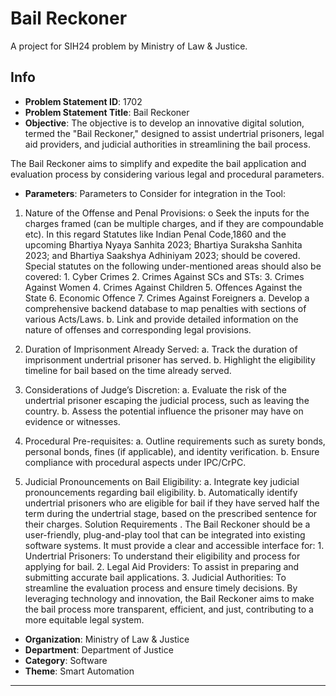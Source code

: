 # Bail Reckoner

A project for SIH24 problem by Ministry of Law & Justice.

## Info

- **Problem Statement ID**: 1702
- **Problem Statement Title**: Bail Reckoner
- **Objective**: The objective is to develop an innovative digital solution, termed the "Bail Reckoner," designed to assist undertrial prisoners, legal aid providers, and judicial authorities in streamlining the bail process.

The Bail Reckoner aims to simplify and expedite the bail application and evaluation process by considering various legal and procedural parameters.

- **Parameters**: Parameters to Consider for integration in the Tool:

1. Nature of the Offense and Penal Provisions: o Seek the inputs for the charges framed (can be multiple charges, and if they are compoundable etc). In this regard Statutes like Indian Penal Code,1860 and the upcoming Bhartiya Nyaya Sanhita 2023; Bhartiya Suraksha Sanhita 2023; and Bhartiya Saakshya Adhiniyam 2023; should be covered. Special statutes on the following under-mentioned areas should also be covered: 1. Cyber Crimes 2. Crimes Against SCs and STs: 3. Crimes Against Women 4. Crimes Against Children 5. Offences Against the State 6. Economic Offence 7. Crimes Against Foreigners a. Develop a comprehensive backend database to map penalties with sections of various Acts/Laws. b. Link and provide detailed information on the nature of offenses and corresponding legal provisions.

2. Duration of Imprisonment Already Served: a. Track the duration of imprisonment undertrial prisoner has served. b. Highlight the eligibility timeline for bail based on the time already served.

3. Considerations of Judge’s Discretion: a. Evaluate the risk of the undertrial prisoner escaping the judicial process, such as leaving the country. b. Assess the potential influence the prisoner may have on evidence or witnesses.

4. Procedural Pre-requisites: a. Outline requirements such as surety bonds, personal bonds, fines (if applicable), and identity verification. b. Ensure compliance with procedural aspects under IPC/CrPC.

5. Judicial Pronouncements on Bail Eligibility: a. Integrate key judicial pronouncements regarding bail eligibility. b. Automatically identify undertrial prisoners who are eligible for bail if they have served half the term during the undertrial stage, based on the prescribed sentence for their charges. Solution Requirements . The Bail Reckoner should be a user-friendly, plug-and-play tool that can be integrated into existing software systems. It must provide a clear and accessible interface for: 1. Undertrial Prisoners: To understand their eligibility and process for applying for bail. 2. Legal Aid Providers: To assist in preparing and submitting accurate bail applications. 3. Judicial Authorities: To streamline the evaluation process and ensure timely decisions. By leveraging technology and innovation, the Bail Reckoner aims to make the bail process more transparent, efficient, and just, contributing to a more equitable legal system.
- **Organization**: Ministry of Law & Justice
- **Department**: Department of Justice
- **Category**: Software
- **Theme**: Smart Automation

---
